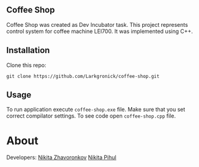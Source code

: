 ## Coffee Shop

Coffee Shop was created as Dev Incubator task.
This project represents control system for coffee machine LEI700.
It was implemented using C++.

## Installation

Clone this repo: 

```
git clone https://github.com/Larkgronick/coffee-shop.git
```
## Usage

To run application execute ```coffee-shop.exe``` file. Make sure that you set correct compilator settings.
To see code open ```coffee-shop.cpp``` file. 

# About

Developers:
[Nikita Zhavoronkov](https://github.com/Larkgronick/)
[Nikita Pihul](https://github.com/NikPihul/)









